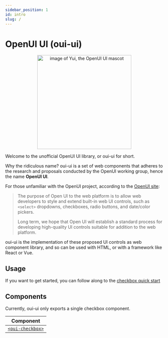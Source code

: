 ```yaml
---
sidebar_position: 1
id: intro
slug: /
---
```


# OpenUI UI (oui-ui)

<div align="center">
<img width="300" src="/img/yui-speech.png" alt="image of Yui, the OpenUI UI mascot" ></img>
</div>

Welcome to the unofficial OpenUI UI library, or oui-ui for short.

Why the ridiculous name? oui-ui is a set of web components that adheres to the research and proposals conducted by the OpenUI working group, hence the name **OpenUI UI**.

For those unfamiliar with the OpenUI project, according to the [OpenUI site](https://open-ui.org/):

> The purpose of Open UI to the web platform is to allow web developers to style and extend built-in web UI controls, such as `<select>` dropdowns, checkboxes, radio buttons, and date/color pickers.
>
> Long term, we hope that Open UI will establish a standard process for developing high-quality UI controls suitable for addition to the web platform.

oui-ui is the implementation of these proposed UI controls as web component library, and so can be used with HTML, or with a framework like React or Vue.

## Usage

If you want to get started, you can follow along to the [checkbox quick start](https://loving-hamilton-660a1a.netlify.app/checkbox/overview/quick-start)

## Components

Currently, oui-ui only exports a single checkbox component.

| Component                                                                             |
| ------------------------------------------------------------------------------------- |
| [`<oui-checkbox>`](https://github.com/andrico1234/oui-ui/tree/main/packages/checkbox) |
